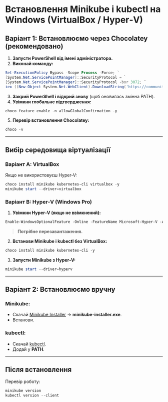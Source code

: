 
# Встановлення Minikube і kubectl на Windows (VirtualBox / Hyper‑V)

## Варіант 1: Встановлюємо через Chocolatey (рекомендовано)

1. **Запусти PowerShell від імені адміністратора.**
2. **Виконай команду:**

```powershell
Set-ExecutionPolicy Bypass -Scope Process -Force; `
[System.Net.ServicePointManager]::SecurityProtocol = `
[System.Net.ServicePointManager]::SecurityProtocol -bor 3072; `
iex ((New-Object System.Net.WebClient).DownloadString('https://community.chocolatey.org/install.ps1'))
```

3. **Закрий PowerShell і відкрий знову** (щоб оновилась змінна PATH).
4. **Увімкни глобальне підтвердження:**

```powershell
choco feature enable -n allowGlobalConfirmation -y
```

5. **Перевір встановлення Chocolatey:**
```powershell
choco -v
```

---

## Вибір середовища віртуалізації

### **Варіант A: VirtualBox**
Якщо не використовуєш Hyper‑V:
```powershell
choco install minikube kubernetes-cli virtualbox -y
minikube start --driver=virtualbox
```

### **Варіант B: Hyper‑V (Windows Pro)**  
1. **Увімкни Hyper‑V (якщо не ввімкнений):**
```powershell
Enable-WindowsOptionalFeature -Online -FeatureName Microsoft-Hyper-V -All
```
> **Потрібне перезавантаження.**

2. **Встанови Minikube і kubectl без VirtualBox:**
```powershell
choco install minikube kubernetes-cli -y
```

3. **Запусти Minikube з Hyper‑V:**
```powershell
minikube start --driver=hyperv
```

---

## Варіант 2: Встановлюємо вручну

### Minikube:
- Скачай [Minikube Installer](https://github.com/kubernetes/minikube/releases) → **minikube-installer.exe**.
- Встанови.

### kubectl:
- Скачай [kubectl](https://kubernetes.io/docs/tasks/tools/install-kubectl-windows/).
- Додай у **PATH**.

---

## Після встановлення

Перевір роботу:
```powershell
minikube version
kubectl version --client
```
